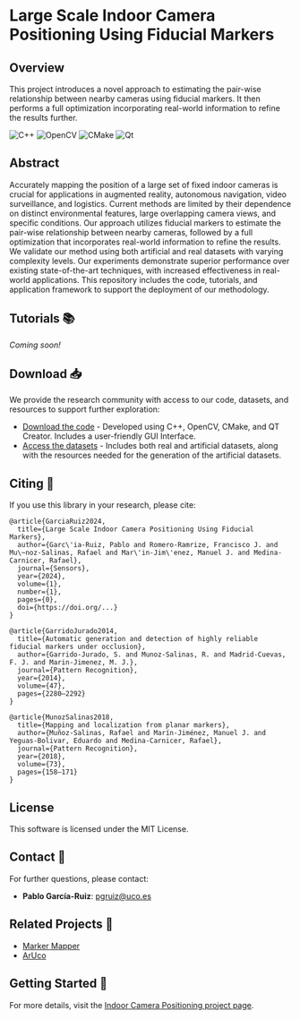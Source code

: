 # Large Scale Indoor Camera Positioning Using Fiducial Markers

## Overview
This project introduces a novel approach to estimating the pair-wise relationship between nearby cameras using fiducial markers. It then performs a full optimization incorporating real-world information to refine the results further.


![C++](https://img.shields.io/badge/-C++-00599C?style=flat-square&logo=c)
![OpenCV](https://img.shields.io/badge/-OpenCV-5C3EE8?style=flat-square&logo=OpenCV)
![CMake](https://img.shields.io/badge/CMake-%23008FBA.svg?style=for-the-badge&logo=cmake&logoColor=white)
![Qt](https://img.shields.io/badge/Qt-%23217346.svg?style=for-the-badge&logo=Qt&logoColor=white)

## Abstract
Accurately mapping the position of a large set of fixed indoor cameras is crucial for applications in augmented reality, autonomous navigation, video surveillance, and logistics. Current methods are limited by their dependence on distinct environmental features, large overlapping camera views, and specific conditions. Our approach utilizes fiducial markers to estimate the pair-wise relationship between nearby cameras, followed by a full optimization that incorporates real-world information to refine the results. We validate our method using both artificial and real datasets with varying complexity levels. Our experiments demonstrate superior performance over existing state-of-the-art techniques, with increased effectiveness in real-world applications. This repository includes the code, tutorials, and application framework to support the deployment of our methodology.

## Tutorials 📚
*Coming soon!*

## Download 📥
We provide the research community with access to our code, datasets, and resources to support further exploration:

- [Download the code](https://sourceforge.net/projects/indoor-camera-positioning/) - Developed using C++, OpenCV, CMake, and QT Creator. Includes a user-friendly GUI Interface.
- [Access the datasets](https://sourceforge.net/projects/indoor-camera-positioning-data/) - Includes both real and artificial datasets, along with the resources needed for the generation of the artificial datasets.

## Citing 📄
If you use this library in your research, please cite:

```
@article{GarciaRuiz2024,
  title={Large Scale Indoor Camera Positioning Using Fiducial Markers},
  author={Garc\'ia-Ruiz, Pablo and Romero-Ramrize, Francisco J. and Mu\~noz-Salinas, Rafael and Mar\'in-Jim\'enez, Manuel J. and Medina-Carnicer, Rafael},
  journal={Sensors},
  year={2024},
  volume={1},
  number={1},
  pages={0},
  doi={https://doi.org/...}
}

@article{GarridoJurado2014,
  title={Automatic generation and detection of highly reliable fiducial markers under occlusion},
  author={Garrido-Jurado, S. and Munoz-Salinas, R. and Madrid-Cuevas, F. J. and Marin-Jimenez, M. J.},
  journal={Pattern Recognition},
  year={2014},
  volume={47},
  pages={2280–2292}
}

@article{MunozSalinas2018,
  title={Mapping and localization from planar markers},
  author={Muñoz-Salinas, Rafael and Marín-Jiménez, Manuel J. and Yeguas-Bolivar, Eduardo and Medina-Carnicer, Rafael},
  journal={Pattern Recognition},
  year={2018},
  volume={73},
  pages={158–171}
}
```

## License
This software is licensed under the MIT License.

## Contact 📧
For further questions, please contact:
- **Pablo García-Ruiz**: pgruiz@uco.es

## Related Projects 🔗
- [Marker Mapper](https://www.uco.es/investiga/grupos/ava/portfolio/marker-mapper/)
- [ArUco](https://www.uco.es/investiga/grupos/ava/portfolio/aruco/)


## Getting Started 🚀
For more details, visit the [Indoor Camera Positioning project page](https://www.uco.es/investiga/grupos/ava/portfolio/indoor-camera-positioning/).
